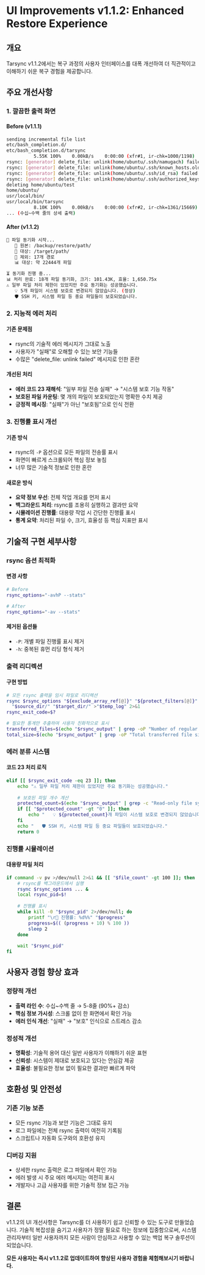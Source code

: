 # UI Improvements v1.1.2: Enhanced Restore Experience

## 개요

Tarsync v1.1.2에서는 복구 과정의 사용자 인터페이스를 대폭 개선하여 더 직관적이고 이해하기 쉬운 복구 경험을 제공합니다.

## 주요 개선사항

### 1. 깔끔한 출력 화면

#### Before (v1.1.1)
```bash
sending incremental file list
etc/bash_completion.d/
etc/bash_completion.d/tarsync
          5.55K 100%    0.00kB/s    0:00:00 (xfr#1, ir-chk=1000/1198)
rsync: [generator] delete_file: unlink(home/ubuntu/.ssh/namugach) failed: Read-only file system (30)
rsync: [generator] delete_file: unlink(home/ubuntu/.ssh/known_hosts.old) failed: Read-only file system (30)
rsync: [generator] delete_file: unlink(home/ubuntu/.ssh/id_rsa) failed: Read-only file system (30)
rsync: [generator] delete_file: unlink(home/ubuntu/.ssh/authorized_keys) failed: Read-only file system (30)
deleting home/ubuntu/test
home/ubuntu/
usr/local/bin/
usr/local/bin/tarsync
          8.10K 100%    0.00kB/s    0:00:00 (xfr#2, ir-chk=1361/15669)
... (수십~수백 줄의 상세 출력)
```

#### After (v1.1.2)
```bash
🔄 파일 동기화 시작...
   📂 원본: /backup/restore/path/
   🎯 대상: /target/path/
   🚫 제외: 17개 경로
   📊 대상: 약 22444개 파일

⏳ 동기화 진행 중...
📊 처리 완료: 18개 파일 동기화, 크기: 101.43K, 효율: 1,650.75x
⚠️ 일부 파일 처리 제한이 있었지만 주요 동기화는 성공했습니다.
   💡 5개 파일이 시스템 보호로 변경되지 않았습니다. (정상)
   🛡️ SSH 키, 시스템 파일 등 중요 파일들이 보호되었습니다.
```

### 2. 지능적 에러 처리

#### 기존 문제점
- rsync의 기술적 에러 메시지가 그대로 노출
- 사용자가 "실패"로 오해할 수 있는 보안 기능들
- 수많은 "delete_file: unlink failed" 메시지로 인한 혼란

#### 개선된 처리
- **에러 코드 23 재해석**: "일부 파일 전송 실패" → "시스템 보호 기능 작동"
- **보호된 파일 카운팅**: 몇 개의 파일이 보호되었는지 명확한 수치 제공
- **긍정적 메시징**: "실패"가 아닌 "보호됨"으로 인식 전환

### 3. 진행률 표시 개선

#### 기존 방식
- rsync의 `-P` 옵션으로 모든 파일의 전송률 표시
- 화면이 빠르게 스크롤되어 핵심 정보 놓침
- 너무 많은 기술적 정보로 인한 혼란

#### 새로운 방식
- **요약 정보 우선**: 전체 작업 개요를 먼저 표시
- **백그라운드 처리**: rsync를 조용히 실행하고 결과만 요약
- **시뮬레이션 진행률**: 대용량 작업 시 간단한 진행률 표시
- **통계 요약**: 처리된 파일 수, 크기, 효율성 등 핵심 지표만 표시

## 기술적 구현 세부사항

### rsync 옵션 최적화

#### 변경 사항
```bash
# Before
rsync_options="-avhP --stats"

# After  
rsync_options="-av --stats"
```

#### 제거된 옵션들
- `-P`: 개별 파일 진행률 표시 제거
- `-h`: 중복된 휴먼 리딩 형식 제거

### 출력 리디렉션

#### 구현 방법
```bash
# 모든 rsync 출력을 임시 파일로 리디렉션
rsync $rsync_options "${exclude_array_ref[@]}" "${protect_filters[@]}" \
  "$source_dir/" "$target_dir/" >"$temp_log" 2>&1
rsync_exit_code=$?

# 필요한 통계만 추출하여 사용자 친화적으로 표시
transferred_files=$(echo "$rsync_output" | grep -oP "Number of regular files transferred: \K\d+")
total_size=$(echo "$rsync_output" | grep -oP "Total transferred file size: \K[^\s]+")
```

### 에러 분류 시스템

#### 코드 23 처리 로직
```bash
elif [[ $rsync_exit_code -eq 23 ]]; then
    echo "⚠️ 일부 파일 처리 제한이 있었지만 주요 동기화는 성공했습니다."
    
    # 보호된 파일 개수 계산
    protected_count=$(echo "$rsync_output" | grep -c "Read-only file system\|Operation not permitted\|failed:")
    if [[ "$protected_count" -gt "0" ]]; then
        echo "   💡 ${protected_count}개 파일이 시스템 보호로 변경되지 않았습니다. (정상)"
    fi
    echo "   🛡️ SSH 키, 시스템 파일 등 중요 파일들이 보호되었습니다."
    return 0
```

### 진행률 시뮬레이션

#### 대용량 파일 처리
```bash
if command -v pv >/dev/null 2>&1 && [[ "$file_count" -gt 100 ]]; then
    # rsync를 백그라운드에서 실행
    rsync $rsync_options ... &
    local rsync_pid=$!
    
    # 진행률 표시
    while kill -0 "$rsync_pid" 2>/dev/null; do
        printf "\r🔄 진행률: %d%%" "$progress"
        progress=$(( (progress + 10) % 100 ))
        sleep 2
    done
    
    wait "$rsync_pid"
fi
```

## 사용자 경험 향상 효과

### 정량적 개선
- **출력 라인 수**: 수십~수백 줄 → 5-8줄 (90%+ 감소)
- **핵심 정보 가시성**: 스크롤 없이 한 화면에서 확인 가능
- **에러 인식 개선**: "실패" → "보호" 인식으로 스트레스 감소

### 정성적 개선
- **명확성**: 기술적 용어 대신 일반 사용자가 이해하기 쉬운 표현
- **신뢰성**: 시스템이 제대로 보호되고 있다는 안심감 제공  
- **효율성**: 불필요한 정보 없이 필요한 결과만 빠르게 파악

## 호환성 및 안전성

### 기존 기능 보존
- 모든 rsync 기능과 보안 기능은 그대로 유지
- 로그 파일에는 전체 rsync 출력이 여전히 기록됨
- 스크립트나 자동화 도구와의 호환성 유지

### 디버깅 지원
- 상세한 rsync 출력은 로그 파일에서 확인 가능
- 에러 발생 시 주요 에러 메시지는 여전히 표시
- 개발자나 고급 사용자를 위한 기술적 정보 접근 가능


## 결론

v1.1.2의 UI 개선사항은 Tarsync를 더 사용하기 쉽고 신뢰할 수 있는 도구로 만들었습니다. 기술적 복잡성을 숨기고 사용자가 정말 필요로 하는 정보에 집중함으로써, 시스템 관리자부터 일반 사용자까지 모든 사람이 안심하고 사용할 수 있는 백업 복구 솔루션이 되었습니다.

**모든 사용자는 즉시 v1.1.2로 업데이트하여 향상된 사용자 경험을 체험해보시기 바랍니다.**